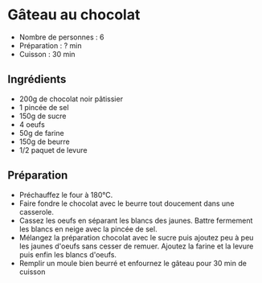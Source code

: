 # Gâteau au chocolat

- Nombre de personnes : 6
- Préparation : ? min
- Cuisson : 30 min

## Ingrédients

- 200g de chocolat noir pâtissier
- 1 pincée de sel
- 150g de sucre
- 4 oeufs
- 50g de farine
- 150g de beurre
- 1/2 paquet de levure

## Préparation

- Préchauffez le four à 180°C.
- Faire fondre le chocolat avec le beurre tout doucement dans une casserole.
- Cassez les oeufs en séparant les blancs des jaunes. Battre fermement les blancs en neige avec la pincée de sel.
- Mélangez la préparation chocolat avec le sucre puis ajoutez peu à peu les jaunes d'oeufs sans cesser de remuer. Ajoutez la farine et la levure puis enfin les blancs d'oeufs.
- Remplir un moule bien beurré et enfournez le gâteau pour 30 min de cuisson
